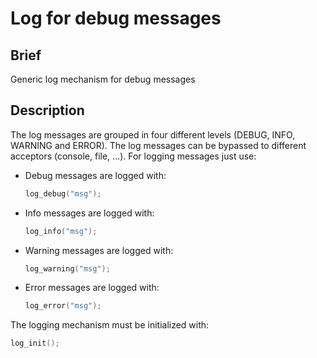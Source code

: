 # Log for debug messages

## Brief
Generic log mechanism for debug messages

## Description
The log messages are grouped in four different levels (DEBUG, INFO, 
WARNING and ERROR). The log messages can be bypassed to different acceptors
(console, file, ...).
For logging messages just use:
* Debug messages are logged with: 
  ```C 
  log_debug("msg");
  ```
* Info messages are logged with: 
  ```C 
  log_info("msg");
  ```
* Warning messages are logged with: 
  ```C 
  log_warning("msg");
  ```
* Error messages are logged with: 
  ```C 
  log_error("msg");
  ```

The logging mechanism must be initialized with:
  ```C 
  log_init();
  ```

